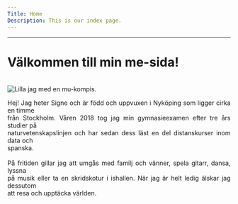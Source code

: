 ```yaml
---
Title: Home
Description: This is our index page.
---
```


---
Välkommen till min me-sida!
===========================
<br>
<img class="me" src="%assets_url%/img/mu.jpg" alt="Lilla jag med en mu-kompis.">
<p align="justify">
Hej! Jag heter Signe och är född och uppvuxen i Nyköping som ligger cirka en timme<br>
från Stockholm. Våren 2018 tog jag min gymnasieexamen efter tre års studier på<br>
naturvetenskapslinjen och har sedan dess läst en del distanskurser inom data och<br>
spanska.
<br><br>
På fritiden gillar jag att umgås med familj och vänner, spela gitarr, dansa, lyssna<br>
på musik eller ta en skridskotur i ishallen. När jag är helt ledig älskar jag dessutom<br>
att resa och upptäcka världen.
</p>
